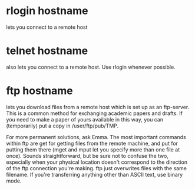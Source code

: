# rlogin hostname 
lets you connect to a remote host

# telnet hostname
also lets you connect to a remote host. Use rlogin whenever possible.

# ftp hostname
lets you download files from a remote host which is set up as an ftp-server. This is a common method for exchanging academic papers and drafts. If you need to make a paper of yours available in this way, you can (temporarily) put a copy in /user/ftp/pub/TMP. 

For more permanent solutions, ask Emma. The most important commands within ftp are get for getting files from the remote machine, and put for putting them there (mget and mput let you specify more than one file at once). Sounds straightforward, but be sure not to confuse the two, especially when your physical location doesn't correspond to the direction of the ftp connection you're making. ftp just overwrites files with the same filename. If you're transferring anything other than ASCII text, use binary mode.